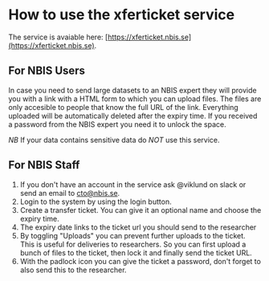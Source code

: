 # How to use the xferticket service

The service is avaiable here: [https://xferticket.nbis.se](https://xferticket.nbis.se).


## For NBIS Users

In case you need to send large datasets to an NBIS expert they will provide you with a link with a HTML form to which you can upload files.
The files are only accesible to people that know the full URL of the link.
Everything uploaded will be automatically deleted after the expiry time.
If you received a password from the NBIS expert you need it to unlock the space.

*NB* If your data contains sensitive data do *NOT* use this service.


## For NBIS Staff

 1. If you don't have an account in the service ask @viklund on slack or send an email to cto@nbis.se.
 2. Login to the system by using the login button.
 3. Create a transfer ticket.
    You can give it an optional name and choose the expiry time.
 4. The expiry date links to the ticket url you should send to the researcher
 5. By toggling "Uploads" you can prevent further uploads to the ticket.
    This is useful for deliveries to researchers.
    So you can first upload a bunch of files to the ticket, then lock it and finally send the ticket URL.
 6. With the padlock icon you can give the ticket a password, don't forget to also send this to the researcher.
